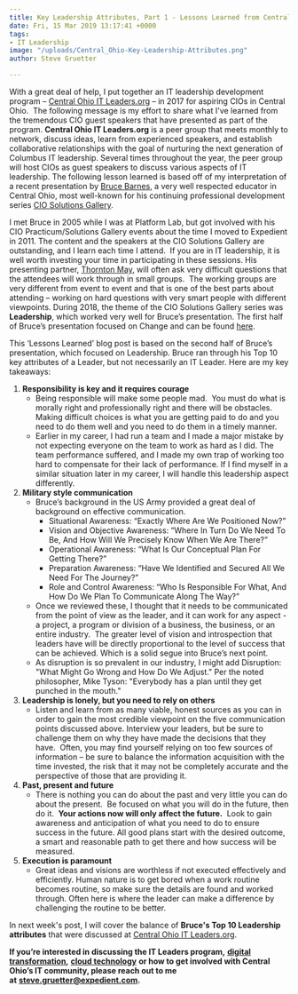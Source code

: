 ```yaml
---
title: Key Leadership Attributes, Part 1 - Lessons Learned from Central Ohio IT Leaders.org
date: Fri, 15 Mar 2019 13:17:41 +0000
tags:
- IT Leadership
image: "/uploads/Central_Ohio-Key-Leadership-Attributes.png"
author: Steve Gruetter

---
```

With a great deal of help, I put together an IT leadership development program – [Central Ohio IT Leaders.org](https://itleaders.org/central-ohio/) – in 2017 for aspiring CIOs in Central Ohio.  The following message is my effort to share what I've learned from the tremendous CIO guest speakers that have presented as part of the program. **Central Ohio IT Leaders.org** is a peer group that meets monthly to network, discuss ideas, learn from experienced speakers, and establish collaborative relationships with the goal of nurturing the next generation of Columbus IT leadership. Several times throughout the year, the peer group will host CIOs as guest speakers to discuss various aspects of IT leadership. The following lesson learned is based off of my interpretation of a recent presentation by [Bruce Barnes](https://www.linkedin.com/in/bruce-barnes-653211/), a very well respected educator in Central Ohio, most well-known for his continuing professional development series [CIO Solutions Gallery](https://professionals.engineering.osu.edu/cio-solutions-gallery).  

I met Bruce in 2005 while I was at Platform Lab, but got involved with his CIO Practicum/Solutions Gallery events about the time I moved to Expedient in 2011. The content and the speakers at the CIO Solutions Gallery are outstanding, and I learn each time I attend.  If you are in IT leadership, it is well worth investing your time in participating in these sessions. His presenting partner, [Thornton May](https://www.linkedin.com/in/thornton-may-a224b2/), will often ask very difficult questions that the attendees will work through in small groups.  The working groups are very different from event to event and that is one of the best parts about attending – working on hard questions with very smart people with different viewpoints. During 2018, the theme of the CIO Solutions Gallery series was **Leadership**, which worked very well for Bruce’s presentation. The first half of Bruce’s presentation focused on Change and can be found [here](http://bit.ly/2UqB1qP). 

This ‘Lessons Learned’ blog post is based on the second half of Bruce’s presentation, which focused on Leadership. Bruce ran through his Top 10 key attributes of a Leader, but not necessarily an IT Leader. Here are my key takeaways:

1. **Responsibility is key and it requires courage**
   * Being responsible will make some people mad.  You must do what is morally right and professionally right and there will be obstacles. Making difficult choices is what you are getting paid to do and you need to do them well and you need to do them in a timely manner.
   * Earlier in my career, I had run a team and I made a major mistake by not expecting everyone on the team to work as hard as I did. The team performance suffered, and I made my own trap of working too hard to compensate for their lack of performance. If I find myself in a similar situation later in my career, I will handle this leadership aspect differently.
2. **Military style communication**
   * Bruce’s background in the US Army provided a great deal of background on effective communication.
     * Situational Awareness: “Exactly Where Are We Positioned Now?”
     * Vision and Objective Awareness: “Where In Turn Do We Need To Be, And How Will We Precisely Know When We Are There?”
     * Operational Awareness: “What Is Our Conceptual Plan For Getting There?”
     * Preparation Awareness: “Have We Identified and Secured All We Need For The Journey?”
     * Role and Control Awareness: “Who Is Responsible For What, And How Do We Plan To Communicate Along The Way?”
   * Once we reviewed these, I thought that it needs to be communicated from the point of view as the leader, and it can work for any aspect - a project, a program or division of a business, the business, or an entire industry.  The greater level of vision and introspection that leaders have will be directly proportional to the level of success that can be achieved. Which is a solid segue into Bruce’s next point.
   * As disruption is so prevalent in our industry, I might add Disruption: "What Might Go Wrong and How Do We Adjust." Per the noted philosopher, Mike Tyson: "Everybody has a plan until they get punched in the mouth."
3. **Leadership is lonely, but you need to rely on others**
   * Listen and learn from as many viable, honest sources as you can in order to gain the most credible viewpoint on the five communication points discussed above. Interview your leaders, but be sure to challenge them on why they have made the decisions that they have.  Often, you may find yourself relying on too few sources of information – be sure to balance the information acquisition with the time invested, the risk that it may not be completely accurate and the perspective of those that are providing it.
4. **Past, present and future**
   * There is nothing you can do about the past and very little you can do about the present.  Be focused on what you will do in the future, then do it.  **Your actions now will only affect the future.**  Look to gain awareness and anticipation of what you need to do to ensure success in the future. All good plans start with the desired outcome, a smart and reasonable path to get there and how success will be measured.
5. **Execution is paramount**
   * Great ideas and visions are worthless if not executed effectively and efficiently. Human nature is to get bored when a work routine becomes routine, so make sure the details are found and worked through. Often here is where the leader can make a difference by challenging the routine to be better.

In next week's post, I will cover the balance of **Bruce's Top 10 Leadership attributes** that were discussed at [Central Ohio IT Leaders.org](https://itleaders.org/central-ohio/). 

**If you’re interested in discussing the IT Leaders program,** [**digital transformation**](https://www.expedient.com/blog/is-your-organization-continuousnext/)**,** [**cloud technology**](https://www.expedient.com/services/infrastructure-as-a-service/cloud/) **or how to get involved with Central Ohio’s IT community, please reach out to me at** [**steve.gruetter@expedient.com**](mailto:steve.gruetter@expedient.com)**.**